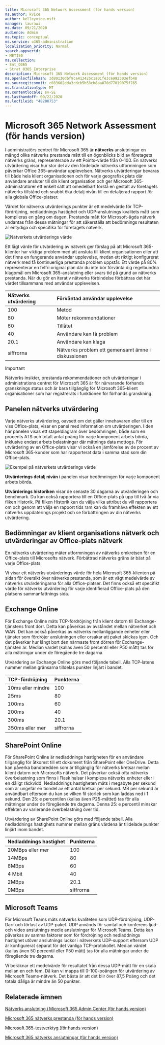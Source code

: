 ```yaml
---
title: Microsoft 365 Network Assessment (för hands version)
ms.author: kvice
author: kelleyvice-msft
manager: laurawi
ms.date: 09/21/2020
audience: Admin
ms.topic: conceptual
ms.service: o365-administration
localization_priority: Normal
search.appverid:
- MET150
ms.collection:
- Ent_O365
- Strat_O365_Enterprise
description: Microsoft 365 Network Assessment (för hands version)
ms.openlocfilehash: 3d80130dbf9ca41342bc1a01fe3ce992303efb48
ms.sourcegitcommit: c083602dda3cdcb5b58cb8aa070d77019075f765
ms.translationtype: MT
ms.contentlocale: sv-SE
ms.lasthandoff: 09/22/2020
ms.locfileid: "48200753"
---
```

# <a name="microsoft-365-network-assessment-preview"></a>Microsoft 365 Network Assessment (för hands version)

I administratörs centret för Microsoft 365 är **nätverks** anslutningar en mängd olika nätverks prestanda mått till en ögonblicks bild av företagets nätverks gräns, representerade av ett Points-värde från 0-100. En nätverks utvärdering visar hur stor del av den fördelade nätverks utformningen som påverkar Office 365-användar upplevelsen. Nätverks utvärderingar bevaras till både hela klient organisationen och för varje geografisk plats där användare ansluter till din klient organisation och ger Microsoft 365-administratörer ett enkelt sätt att omedelbart förstå en gestalt av företagets nätverks tillstånd och snabbt öka detalj nivån till en detaljerad rapport för alla globala Office-platser.

Värdet för nätverks utvärderings punkter är ett medelvärde för TCP-fördröjning, nedladdnings hastighet och UDP-anslutnings kvalitets mått som kompileras en gång om dagen. Prestanda mått för Microsoft-ägda nätverk undantas från dessa mätningar för att säkerställa att bedömnings resultaten är entydiga och specifika för företagets nätverk.

![Nätverkets utvärderings värde](../media/m365-mac-perf/m365-mac-perf-overview-score-top.png)

Ett lågt värde för utvärdering av nätverk ger förslag på att Microsoft 365-klienter har viktiga problem med att ansluta till klient organisationen eller att det finns en fungerande användar upplevelse, medan ett riktigt konfigurerat nätverk med få kontinuerliga prestanda problem uppstår. Ett värde på 80% representerar en felfri original plan där du inte bör förvänta dig regelbundna klagomål om Microsoft 365-anslutning eller svars tid på grund av nätverks prestanda. När du gör en iterativ nätverks förbindelse förbättras det här värdet tillsammans med användar upplevelsen.

| Nätverks utvärdering | Förväntad användar upplevelse |
| :----------------- | :----------------------- |
| 100                | Metod                     |
| 80                 | Möter rekommendationer    |
| 60                 | Tillåtet               |
| 40                 | Användare kan få problem |
| 20.1                 | Användare kan klaga       |
| siffrorna                  | Nätverks problem ett gemensamt ämne i diskussionen |

>[!IMPORTANT]
>Nätverks insikter, prestanda rekommendationer och utvärderingar i administrations centret för Microsoft 365 är för närvarande förhands gransknings status och är bara tillgänglig för Microsoft 365-klient organisationer som har registrerats i funktionen för förhands granskning.

## <a name="network-assessment-panel"></a>Panelen nätverks utvärdering

Varje nätverks utvärdering, oavsett om det gäller innehavaren eller till en viss Office-plats, visar en panel med information om utvärderingen. I den här panelen visas ett stapeldiagram över bedömningen, både som en procents ATS och totalt antal poäng för varje komponent arbets börda, inklusive endast arbets belastningar där mätnings data mottogs. För utvärdering av en Office-plats visar vi också en jämförelse av de procent av Microsoft 365-kunder som har rapporterat data i samma stad som din Office-plats.

![Exempel på nätverkets utvärderings värde](../media/m365-mac-perf/m365-mac-perf-overview-score.png)

**Utvärderings detalj nivån** i panelen visar bedömningen för varje komponent arbets börda.

**Utvärderings historiken** visar de senaste 30 dagarna av utvärderingen och benchmark. Du kan också rapportera till en Office-plats på upp till två år via fliken Historik. På fliken Historik kan du välja vilka attribut du vill rapportera om och genom att välja en rapport tids ram kan du framhäva effekten av ett nätverks uppdaterings projekt och se förbättringen av din nätverks utvärdering.

## <a name="tenant-network-assessments-and-office-location-network-assessments"></a>Bedömningar av klient organisations nätverk och utvärderingar av Office-plats nätverk

En nätverks utvärdering mäter utformningen av nätverks omkretsen för en Office-plats till Microsofts nätverk. Förbättrad nätverks gräns är bäst på varje Office-plats.

Vi visar ett nätverks utvärderings värde för hela Microsoft 365-klienten på sidan för översikt över nätverks prestanda, som är ett vägt medelvärde av nätverks utvärderingarna för alla Office-platser. Det finns också ett specifikt värde för nätverks utvärdering för varje identifierad Office-plats på den platsens sammanfattnings sida.

## <a name="exchange-online"></a>Exchange Online

För Exchange Online mäts TCP-fördröjning från klient datorn till Exchange-tjänstens front dörr. Detta kan påverkas av avståndet mellan nätverket och WAN. Det kan också påverkas av nätverks mellanliggande enheter eller tjänster som fördröjer anslutningen eller orsakar att paket skickas igen. Och det påverkar hur långt bort den närmaste front dörren för Exchange-tjänsten är. Median värdet (kallas även 50 percentil eller P50 mått) tas för alla mätningar under de föregående tre dagarna.

Utvärdering av Exchange Online görs med följande tabell. Alla TCP-latens nummer mellan gränsarna tilldelas punkter linjärt i bandet.

| TCP-fördröjning   | Punkterna |
| :------------ | :----- |
| 10ms eller mindre  | 100    |
| 25ms          | 80     |
| 100ms         | 60     |
| 200ms         | 40     |
| 300ms         | 20.1     |
| 350ms eller mer | siffrorna      |

## <a name="sharepoint-online"></a>SharePoint Online

För SharePoint Online är nedladdnings hastigheten för en användare tillgänglig för åtkomst till ett dokument från SharePoint eller OneDrive. Detta kan påverka bandbredden som är tillgänglig för nätverks kretsar mellan klient datorn och Microsofts nätverk. Det påverkar också ofta nätverks överbelastning som finns i Flask halsar i komplexa nätverks enheter eller i en dåligt räckvidd. Nedladdnings hastigheten mäts i megabyte per sekund som är ungefär en tiondel av ett antal kretsar per sekund. MB per sekund är användbart eftersom du kan se vilken fil storlek som kan laddas ned i 1 sekund. Den 25: e percentilen (kallas även P25-måttet) tas för alla mätningar under de föregående tre dagarna. Denna 25: e percentil minskar effekten av varierande överbelastning över tid.

Utvärdering av SharePoint Online görs med följande tabell. Alla nedladdnings hastighets nummer mellan gräns värdena är tilldelade punkter linjärt inom bandet.

| Nedladdnings hastighet | Punkterna |
| :------------- | :----- |
| 20MBps eller mer | 100    |
| 14MBps         | 80     |
| 8MBps          | 60     |
| 4 Mbit          | 40     |
| 2MBps          | 20.1     |
| 0MBps          | siffrorna      |

## <a name="microsoft-teams"></a>Microsoft Teams

För Microsoft Teams mäts nätverks kvaliteten som UDP-fördröjning, UDP-Darr och förlust av UDP-paket. UDP används för samtal och konferens ljud-och video anslutnings medie anslutningar för Microsoft Teams. Detta kan påverkas av samma faktorer som för fördröjning och nedladdnings hastighet utöver anslutnings luckor i nätverkets UDP-support eftersom UDP är konfigurerat separat för det vanliga TCP-protokollet. Median värdet (kallas även 50 percentil eller P50 mått) tas för alla mätningar under de föregående tre dagarna. 

Vi beräknar ett medelvärde för resultatet från dessa UDP-mått för en skala mellan en och fem. Då kan vi mappa till 0-100-poängen för utvärdering av Microsoft Teams-nätverk.  Det bästa är att det blir över 87,5 Poäng och det totala dåliga är mindre än 50 punkter.

## <a name="related-topics"></a>Relaterade ämnen

[Nätverks anslutning i Microsoft 365 Admin Center (för hands version)](office-365-network-mac-perf-overview.md)

[Microsoft 365 nätverks prestanda (för hands version)](office-365-network-mac-perf-insights.md)

[Microsoft 365-testverktyg (för hands version)](office-365-network-mac-perf-onboarding-tool.md)

[Microsoft 365 nätverks anslutningar (för hands version)](office-365-network-mac-location-services.md)
